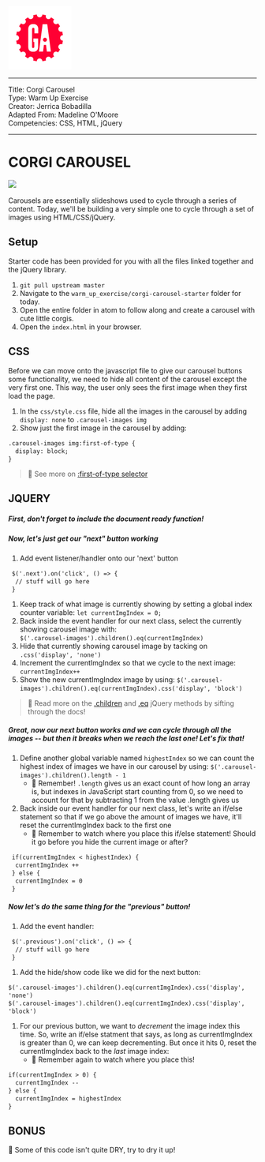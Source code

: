 ![](/ga_cog.png)

---
Title: Corgi Carousel<br>
Type: Warm Up Exercise<br>
Creator: Jerrica Bobadilla<br>
Adapted From: Madeline O'Moore<br>
Competencies: CSS, HTML, jQuery

---

# CORGI CAROUSEL

![](https://imgur.com/pq7zXBJ.png)

Carousels are essentially slideshows used to cycle through a series of content. Today, we'll be building a very simple one to cycle through a set of images using HTML/CSS/jQuery. 

## Setup

Starter code has been provided for you with all the files linked together and the jQuery library.
  1. `git pull upstream master`
  1. Navigate to the `warm_up_exercise/corgi-carousel-starter` folder for today.
  1. Open the entire folder in atom to follow along and create a carousel with cute little corgis.
  1. Open the `index.html` in your browser.
  
## CSS

Before we can move onto the javascript file to give our carousel buttons some functionality, we need to hide all content of the carousel except the very first one. This way, the user only sees the first image when they first load the page. 

1. In the `css/style.css` file, hide all the images in the carousel by adding `display: none` to `.carousel-images img`
1. Show just the first image in the carousel by adding:
  ```
  .carousel-images img:first-of-type {
    display: block;
  }
  ```
   > :dog: See more on [:first-of-type selector](https://css-tricks.com/almanac/selectors/f/first-of-type/)
   
 ## JQUERY
 
##### First, don't forget to include the document ready function!
 
##### Now, let's just get our "next" button working
 
 
 1. Add event listener/handler onto our 'next' button 

  ```
   $('.next').on('click', () => {
    // stuff will go here 
   }
   ```
1. Keep track of what image is currently showing by setting a global index counter variable: 
  `let currentImgIndex = 0;`
1. Back inside the event handler for our next class, select the currently showing carousel image with:  
  `$('.carousel-images').children().eq(currentImgIndex)`
1. Hide that currently showing carousel image by tacking on `.css('display', 'none')`
1. Increment the currentImgIndex so that we cycle to the next image: `currentImgIndex++` 
1. Show the new currentImgIndex image by using: `$('.carousel-images').children().eq(currentImgIndex).css('display', 'block')`
> :dog: Read more on the [.children](https://api.jquery.com/children/) and [.eq](https://api.jquery.com/eq-selector/) jQuery methods by sifting through the docs!


##### Great, now our next button works and we can cycle through all the images -- but then it breaks when we reach the last one! Let's fix that!


1. Define another global variable named `highestIndex` so we can count the highest index of images we have in our carousel by using: `$('.carousel-images').children().length - 1` 
    - :red_circle: Remember! `.length` gives us an exact count of how long an array is, but indexes in JavaScript start counting from 0, so we need to account for that by subtracting 1 from the value .length gives us
1. Back inside our event handler for our next class, let's write an if/else statement so that if we go above the amount of images we have, it'll reset the currentImgIndex back to the first one 
    - :red_circle: Remember to watch where you place this if/else statement! Should it go before you hide the current image or after?
  ```
   if(currentImgIndex < highestIndex) {
    currentImgIndex ++
   } else {
    currentImgIndex = 0
   }
  ```
  
##### Now let's do the same thing for the "previous" button! 

1. Add the event handler:
  ```
   $('.previous').on('click', () => {
    // stuff will go here 
   }
  ```
1. Add the hide/show code like we did for the next button:
  ```
  $('.carousel-images').children().eq(currentImgIndex).css('display', 'none')
  $('.carousel-images').children().eq(currentImgIndex).css('display', 'block')
  ```
1. For our previous button, we want to _decrement_ the image index this time. So, write an if/else statment that says, as long as currentImgIndex is greater than 0, we can keep decrementing. But once it hits 0, reset the currentImgIndex back to the _last_ image index: 
    - :red_circle: Remember again to watch where you place this!
  ```
  if(currentImgIndex > 0) {
    currentImgIndex --
  } else {
    currentImgIndex = highestIndex
  }
  ```

## BONUS

:dog: Some of this code isn't quite DRY, try to dry it up! 

